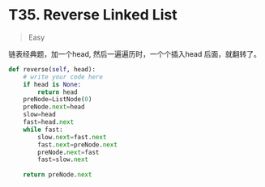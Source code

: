 # T35. Reverse Linked List

> Easy 

链表经典题，加一个head, 然后一遍遍历时，一个个插入head 后面，就翻转了。

```Python
def reverse(self, head):
    # write your code here
    if head is None:
        return head
    preNode=ListNode(0)
    preNode.next=head
    slow=head
    fast=head.next
    while fast:
        slow.next=fast.next
        fast.next=preNode.next
        preNode.next=fast
        fast=slow.next
        
    return preNode.next
```

